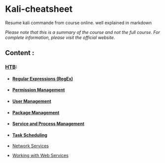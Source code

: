 # Kali-cheatsheet
Resume kali commande from course online. well explained in markdown



*Please note that this is a summary of the course and not the full course. For complete information, please visit the official website.*

## Content : 

### [HTB](https://academy.hackthebox.com):

- #### [Regular Expressions (RegEx)](https://github.com/DixLan/kali-cheatsheet/blob/master/HTB/Linux%20Fundamental/Regular%20Expressions%20(RegEx).md)

- #### [Permission Management](https://github.com/DixLan/kali-cheatsheet/blob/master/HTB/Linux%20Fundamental/Permission%20Management.md)

- #### [User Management](https://github.com/DixLan/kali-cheatsheet/blob/master/HTB/Linux%20Fundamental/User%20Managment.md)

- #### [Package Management](https://github.com/DixLan/kali-cheatsheet/blob/master/HTB/Linux%20Fundamental/Package%20Management.md)

- #### [Service and Process Management](https://github.com/DixLan/kali-cheatsheet/blob/master/HTB/Linux%20Fundamental/Service%20and%20Process%20Management.md)


- ####  [Task Scheduling](https://github.com/DixLan/kali-cheatsheet/blob/master/HTB/Linux%20Fundamental/Task%20Scheduling.md)

- [Network Services](https://github.com/DixLan/kali-cheatsheet/blob/master/HTB/Linux%20Fundamental/Network%20Services.md)

- [Working with Web Services](https://github.com/DixLan/kali-cheatsheet/blob/master/HTB/Linux%20Fundamental/Working%20with%20Web%20Services.md)
